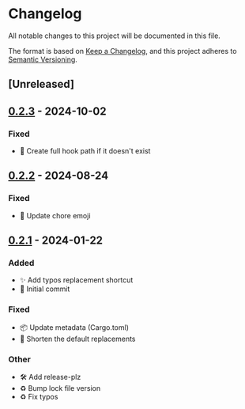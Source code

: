# Changelog
All notable changes to this project will be documented in this file.

The format is based on [Keep a Changelog](https://keepachangelog.com/en/1.0.0/),
and this project adheres to [Semantic Versioning](https://semver.org/spec/v2.0.0.html).

## [Unreleased]

## [0.2.3](https://github.com/berkus/commit-emoji/compare/v0.2.2...v0.2.3) - 2024-10-02

### Fixed

- 🐛 Create full hook path if it doesn't exist

## [0.2.2](https://github.com/berkus/commit-emoji/compare/v0.2.1...v0.2.2) - 2024-08-24

### Fixed
- 🐛 Update chore emoji

## [0.2.1](https://github.com/berkus/commit-emoji/compare/v0.2.0...v0.2.1) - 2024-01-22

### Added
- ✨ Add typos replacement shortcut
- 🎉 Initial commit

### Fixed
- 📦 Update metadata (Cargo.toml)
- 🐛 Shorten the default replacements

### Other
- 🛠 Add release-plz
- ♻️ Bump lock file version
- ♻️ Fix typos
